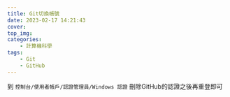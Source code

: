```yaml
---
title: Git切換帳號
date: 2023-02-17 14:21:43
cover:
top_img:
categories: 
    - 計算機科學
tags:
    - Git
    - GitHub
---
```

到 `控制台/使用者帳戶/認證管理員/Windows 認證`
刪除GitHub的認證之後再重登即可
